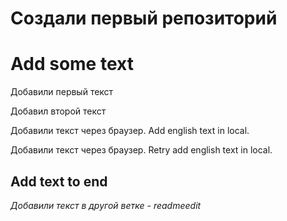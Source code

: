 # Создали первый репозиторий
# Add some text
Добавили первый  текст

Добавил второй текст

Добавили текст через браузер. Add english text in local.

Добавили текст через браузер. Retry add english text in local.

## Add text to end
*Добавили текст в другой ветке - readmeedit*